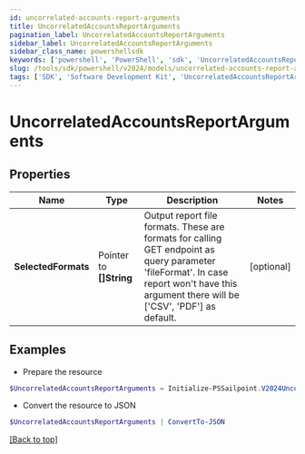 ```yaml
---
id: uncorrelated-accounts-report-arguments
title: UncorrelatedAccountsReportArguments
pagination_label: UncorrelatedAccountsReportArguments
sidebar_label: UncorrelatedAccountsReportArguments
sidebar_class_name: powershellsdk
keywords: ['powershell', 'PowerShell', 'sdk', 'UncorrelatedAccountsReportArguments'] 
slug: /tools/sdk/powershell/v2024/models/uncorrelated-accounts-report-arguments
tags: ['SDK', 'Software Development Kit', 'UncorrelatedAccountsReportArguments']
---
```



# UncorrelatedAccountsReportArguments

## Properties

Name | Type | Description | Notes
------------ | ------------- | ------------- | -------------
**SelectedFormats** |  Pointer to **[]String** | Output report file formats. These are formats for calling GET endpoint as query parameter 'fileFormat'.  In case report won't have this argument there will be ['CSV', 'PDF'] as default. | [optional] 

## Examples

- Prepare the resource
```powershell
$UncorrelatedAccountsReportArguments = Initialize-PSSailpoint.V2024UncorrelatedAccountsReportArguments  -SelectedFormats [CSV]
```

- Convert the resource to JSON
```powershell
$UncorrelatedAccountsReportArguments | ConvertTo-JSON
```


[[Back to top]](#) 

